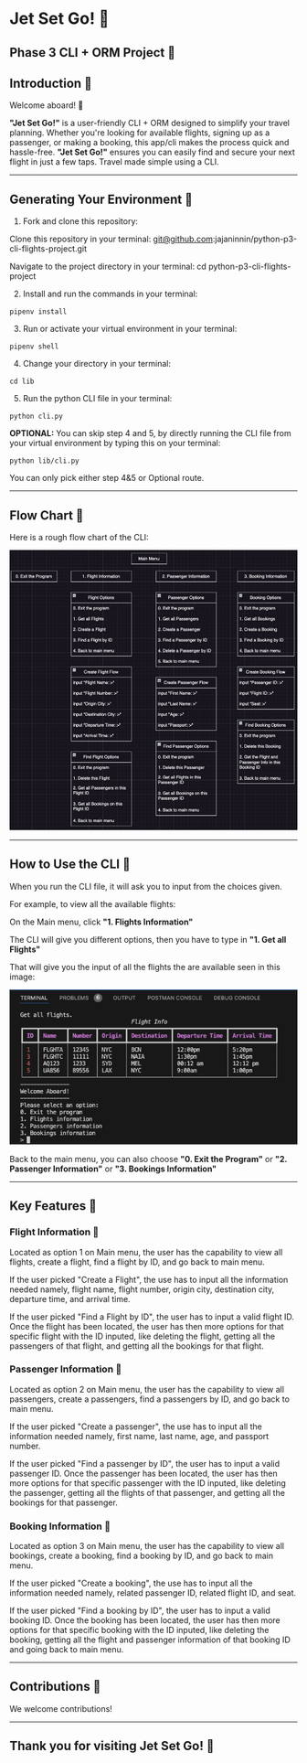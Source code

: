 # Jet Set Go! 🛬

## Phase 3 CLI + ORM Project 🛬

## Introduction 🛬

Welcome aboard! 🛬

**"Jet Set Go!"** is a user-friendly CLI + ORM designed to simplify your travel planning. Whether you're looking for available flights, signing up as a passenger, or making a booking, this app/cli makes the process quick and hassle-free. **"Jet Set Go!"** ensures you can easily find and secure your next flight in just a few taps. Travel made simple using a CLI.

---

## Generating Your Environment 🛬

1. Fork and clone this repository:

Clone this repository in your terminal: git@github.com:jajaninnin/python-p3-cli-flights-project.git

Navigate to the project directory in your terminal: cd python-p3-cli-flights-project

2. Install and run the commands in your terminal:

```console
pipenv install
```

3. Run or activate your virtual environment in your terminal:

```console
pipenv shell
```

4. Change your directory in your terminal:

```console
cd lib
```

5. Run the python CLI file in your terminal:

```console
python cli.py
```

**OPTIONAL:** You can skip step 4 and 5, by directly running the CLI file from your virtual environment by typing this on your terminal:

```console
python lib/cli.py
```

You can only pick either step 4&5 or Optional route.

---

## Flow Chart 🛬

Here is a rough flow chart of the CLI:

![Flow Chart](images/image.png)

---

## How to Use the CLI 🛬

When you run the CLI file, it will ask you to input from the choices given. 

For example, to view all the available flights:

On the Main menu, click **"1. Flights Information"**

The CLI will give you different options, then you have to type in **"1. Get all Flights"**

That will give you the input of all the flights the are available seen in this image:

![All the Flights](images/image-1.png)

Back to the main menu, you can also choose **"0. Exit the Program"** or **"2. Passenger Information"** or **"3. Bookings Information"**

---

## Key Features 🛬

### Flight Information 🛬

Located as option 1 on Main menu, the user has the capability to view all flights, create a flight, find a flight by ID, and go back to main menu.

If the user picked "Create a Flight", the use has to input all the information needed namely, flight name, flight number, origin city, destination city, departure time, and arrival time.

If the user picked "Find a Flight by ID", the user has to input a valid flight ID. Once the flight has been located, the user has then more options for that specific flight with the ID inputed, like deleting the flight, getting all the passengers of that flight, and getting all the bookings for that flight. 

### Passenger Information 👤

Located as option 2 on Main menu, the user has the capability to view all passengers, create a passengers, find a passengers by ID, and go back to main menu.

If the user picked "Create a passenger", the use has to input all the information needed namely, first name, last name, age, and passport number.

If the user picked "Find a passenger by ID", the user has to input a valid passenger ID. Once the passenger has been located, the user has then more options for that specific passenger with the ID inputed, like deleting the passenger, getting all the flights of that passenger, and getting all the bookings for that passenger. 

 ### Booking Information 🛬

Located as option 3 on Main menu, the user has the capability to view all bookings, create a booking, find a booking by ID, and go back to main menu.

If the user picked "Create a booking", the use has to input all the information needed namely, related passenger ID, related flight ID, and seat.

If the user picked "Find a booking by ID", the user has to input a valid booking ID. Once the booking has been located, the user has then more options for that specific booking with the ID inputed, like deleting the booking, getting all the flight and passenger information of that booking ID and going back to main menu. 

---

## Contributions 🛬

We welcome contributions!

---

## Thank you for visiting Jet Set Go! 🛬
